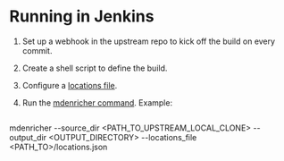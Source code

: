 <!--
# Copyright 2022, 2024 IBM Inc. All rights reserved
# SPDX-License-Identifier: Apache2.0
# Last updated: 2024-07-13
-->

# Running in Jenkins

1. Set up a webhook in the upstream repo to kick off the build on every commit.

1. Create a shell script to define the build.

1. Configure a [locations file](setup.md). 

1. Run the [mdenricher command](setup.md). Example: 
   ```
mdenricher --source_dir <PATH_TO_UPSTREAM_LOCAL_CLONE> --output_dir <OUTPUT_DIRECTORY> --locations_file <PATH_TO>/locations.json 
```

